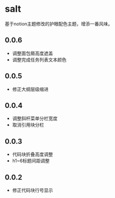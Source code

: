 # salt
基于notion主题修改的护眼配色主题，增添一番风味。
## 0.0.6
* 调整面包屑高度遮盖
* 调整完成任务列表文本颜色
## 0.0.5
* 修正大纲层级缩进
## 0.0.4
* 调整斜杆菜单分栏宽度
* 取消引用块分栏
## 0.0.3
* 代码块折叠高度调整
* h1~6标题间距调整
## 0.0.2
* 修正代码块行号显示
